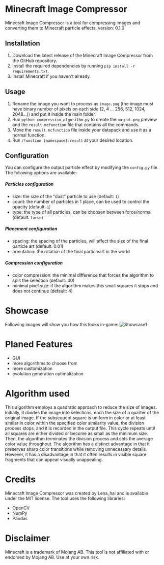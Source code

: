 # Minecraft Image Compressor

Minecraft Image Compressor is a tool for compressing images and converting them to Minecraft particle effects.
version: 0.1.0

## Installation

1. Download the latest release of the Minecraft Image Compressor from the GitHub repository.
2. Install the required dependencies by running `pip install -r requirements.txt`.
3. Install Minecraft if you haven't already.

## Usage

1. Rename the image you want to process as `image.png` (the image must have binary number of pixels on each side (2, 4 ... 256, 512, 1024, 2048...)) and put it inside the main folder.
2. Run `python compression_algorithm.py` to create the `output.png` preview and the `result.mcfunction` file that contains all the commands.
3. Move the `result.mcfunction` file inside your datapack and use it as a normal function.
4. Run `/function [namespace]:result` at your desired location.

## Configuration

You can configure the output particle effect by modifying the `config.py` file. The following options are available:

##### Particles configuration

- size: the size of the "dust" particle to use (default: `1`)
- count: the number of particles in 1 place, can be used to control the opacity (default: `1`)
- type: the type of all particles, can be choosen between force/normal (default: `force`)

##### Placement configuration

- spacing: the spacing of the particles, will affect the size of the final particle art (default: 0.01)
- orientation: the rotation of the final particleart in the world

##### Compression configuration

- color compression: the minimal difference that forces the algorithm to split the selection (default: 40)
- minimal pixel size: if the algorithm makes this small squares it stops and does not continue (default: 4)

# Showcase

Following images will show you how this looks in-game:
![Showcase1](images/result1.png)

# Planed Features
- GUI
- more algorithms to choose from
- more customization
- evolution generation optimalization

# Algorithm used

This algorithm employs a quadratic approach to reduce the size of images. Initially, it divides the image into selections, each the size of a quarter of the original image. If the subsequent square is uniform in color or at least similar in color within the specified color similarity value, the division process stops, and it is recorded in the output file. This cycle repeats until all squares are either divided or become as small as the minimum size. Then, the algorithm terminates the division process and sets the average color value throughout.
The algorithm has a distinct advantage in that it preserves sharp color transitions while removing unnecessary details. However, it has a disadvantage in that it often results in visible square fragments that can appear visually unappealing.

# Credits

Minecraft Image Compressor was created by Lena_hal and is available under the MIT license. The tool uses the following libraries:

- OpenCV
- NumPy
- Pandas

# Disclaimer

Minecraft is a trademark of Mojang AB. This tool is not affiliated with or endorsed by Mojang AB. Use at your own risk.
